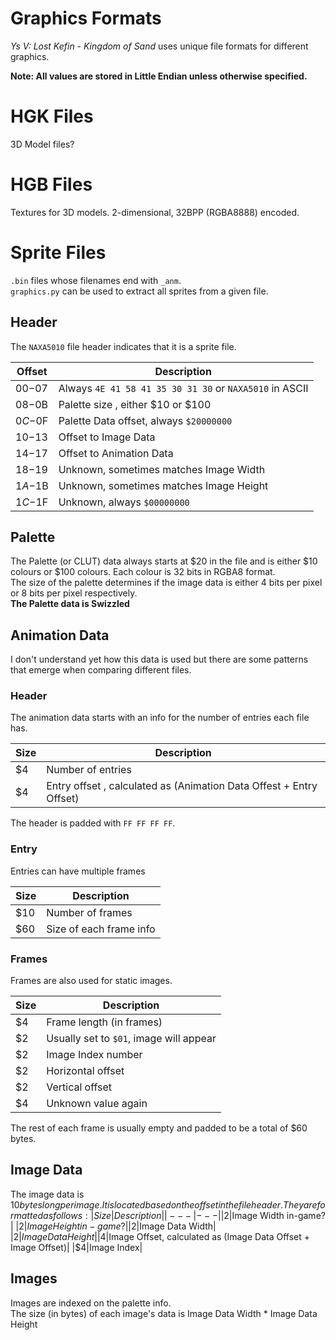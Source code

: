 # Graphics Formats

*Ys V: Lost Kefin - Kingdom of Sand* uses unique file formats for different graphics.  

**Note: All values are stored in Little Endian unless otherwise specified.**

# HGK Files

3D Model files?

# HGB Files

Textures for 3D models. 2-dimensional, 32BPP (RGBA8888) encoded.

# Sprite Files

`.bin` files whose filenames end with `_anm`.  
`graphics.py` can be used to extract all sprites from a given file.

## Header

The `NAXA5010` file header indicates that it is a sprite file.

|Offset|Description|
|---|---|
|$00-$07|Always `4E 41 58 41 35 30 31 30` or `NAXA5010` in ASCII|
|$08-$0B|Palette size , either $10 or $100|
|$0C-$0F|Palette Data offset, always `$20000000`|
|$10-$13|Offset to Image Data|
|$14-$17|Offset to Animation Data|
|$18-$19|Unknown, sometimes matches Image Width|
|$1A-$1B|Unknown, sometimes matches Image Height|
|$1C-$1F|Unknown, always `$00000000`|

## Palette

The Palette (or CLUT) data always starts at $20 in the file and is either $10 colours or $100 colours. Each colour is 32 bits in RGBA8 format.  
The size of the palette determines if the image data is either 4 bits per pixel or 8 bits per pixel respectively.  
**The Palette data is Swizzled**

## Animation Data

I don't understand yet how this data is used but there are some patterns that emerge when comparing different files.

### Header

The animation data starts with an info for the number of entries each file has.  

|Size|Description|
|---|---|
|$4|Number of entries |
|$4|Entry offset , calculated as (Animation Data Offest + Entry Offset)|

The header is padded with `FF FF FF FF`.

### Entry

Entries can have multiple frames

|Size|Description|
|---|---|
|$10|Number of frames|
|$60|Size of each frame info|

### Frames

Frames are also used for static images.

|Size|Description|
|---|---|
|$4|Frame length (in frames)|
|$2|Usually set to `$01`, image will appear|
|$2|Image Index number|
|$2|Horizontal offset|
|$2|Vertical offset|
|$4|Unknown value again|

The rest of each frame is usually empty and padded to be a total of $60 bytes.

## Image Data

The image data is $10 bytes long per image. It is located based on the offset in the file header. They are formatted as follows:  
|Size|Description|
|---|---|
|$2|Image Width in-game?|
|$2|Image Height in-game?|
|$2|Image Data Width|
|$2|Image Data Height|
|$4|Image Offset, calculated as (Image Data Offset + Image Offset)|
|$4|Image Index|

## Images

Images are indexed on the palette info.  
The size (in bytes) of each image's data is Image Data Width * Image Data Height